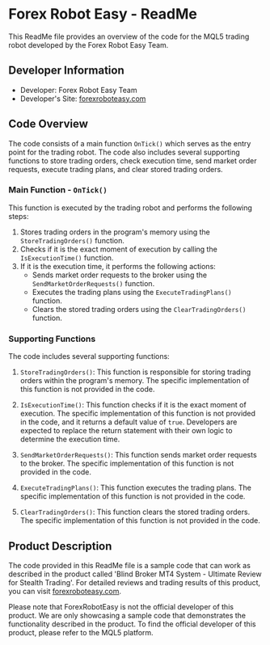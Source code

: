 # Forex Robot Easy - ReadMe

This ReadMe file provides an overview of the code for the MQL5 trading robot developed by the Forex Robot Easy Team.

## Developer Information
- Developer: Forex Robot Easy Team
- Developer's Site: [forexroboteasy.com](https://forexroboteasy.com/)

## Code Overview
The code consists of a main function `OnTick()` which serves as the entry point for the trading robot. The code also includes several supporting functions to store trading orders, check execution time, send market order requests, execute trading plans, and clear stored trading orders.

### Main Function - `OnTick()`
This function is executed by the trading robot and performs the following steps:
1. Stores trading orders in the program's memory using the `StoreTradingOrders()` function.
2. Checks if it is the exact moment of execution by calling the `IsExecutionTime()` function.
3. If it is the execution time, it performs the following actions:
    - Sends market order requests to the broker using the `SendMarketOrderRequests()` function.
    - Executes the trading plans using the `ExecuteTradingPlans()` function.
    - Clears the stored trading orders using the `ClearTradingOrders()` function.

### Supporting Functions
The code includes several supporting functions:

1. `StoreTradingOrders()`: This function is responsible for storing trading orders within the program's memory. The specific implementation of this function is not provided in the code.

2. `IsExecutionTime()`: This function checks if it is the exact moment of execution. The specific implementation of this function is not provided in the code, and it returns a default value of `true`. Developers are expected to replace the return statement with their own logic to determine the execution time.

3. `SendMarketOrderRequests()`: This function sends market order requests to the broker. The specific implementation of this function is not provided in the code.

4. `ExecuteTradingPlans()`: This function executes the trading plans. The specific implementation of this function is not provided in the code.

5. `ClearTradingOrders()`: This function clears the stored trading orders. The specific implementation of this function is not provided in the code.

## Product Description
The code provided in this ReadMe file is a sample code that can work as described in the product called 'Blind Broker MT4 System - Ultimate Review for Stealth Trading'. For detailed reviews and trading results of this product, you can visit [forexroboteasy.com](https://forexroboteasy.com/forex-robot-review/blind-broker-mt4-system-ultimate-review-for-stealth-trading/).

Please note that ForexRobotEasy is not the official developer of this product. We are only showcasing a sample code that demonstrates the functionality described in the product. To find the official developer of this product, please refer to the MQL5 platform.
